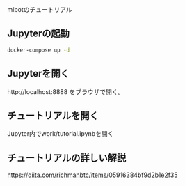 mlbotのチュートリアル

## Jupyterの起動

```bash
docker-compose up -d
```

## Jupyterを開く

http://localhost:8888 をブラウザで開く。

## チュートリアルを開く

Jupyter内でwork/tutorial.ipynbを開く

## チュートリアルの詳しい解説

https://qiita.com/richmanbtc/items/05916384bf9d2b1e2f35
